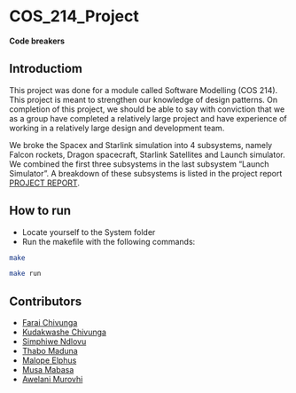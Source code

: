 # COS_214_Project
**Code breakers** 

## Introductiom
This project was done for a module called Software Modelling (COS 214). This project is meant to strengthen our knowledge of design patterns. On completion of this project, we should be able to say with conviction that we as a group have completed a relatively large project and have experience of working in a relatively large design and development team. 

We broke the Spacex and Starlink simulation into 4 subsystems, namely Falcon rockets, Dragon spacecraft, Starlink Satellites and Launch simulator. We combined the first three subsystems in the last subsystem  “Launch Simulator”. A breakdown of these subsystems is listed in the project report [PROJECT REPORT](https://docs.google.com/document/d/1gs0NNO9YN0JF_Gwg1Z9vqOSuz4UBR-yM_8e0tlxygJ8/edit?usp=sharing).

## How to run
- Locate yourself to the System folder
- Run the makefile with the following commands:
```bash
make

make run
```

## Contributors
- [Farai Chivunga](https://github.com/FaraiQC)
- [Kudakwashe Chivunga](https://github.com/Kuda214)
- [Simphiwe Ndlovu](https://github.com/SimphiweNdlovu)
- [Thabo Maduna](https://github.com/MadunaThabo)
- [Malope Elphus](https://github.com/N4T1V3)
- [Musa Mabasa](https://github.com/Musa-Mabasa)
- [Awelani Murovhi](https://github.com/u18335412)
